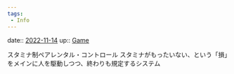 ```yaml
---
tags:
 - Info
---
```


date:: [2022-11-14](Daily_Note/2022-11-14.md)
up:: [Game](Bar/Novel/Topics/Game.md)

スタミナ制ペアレンタル・コントロール
スタミナがもったいない、という「損」をメインに人を駆動しつつ、終わりも規定するシステム